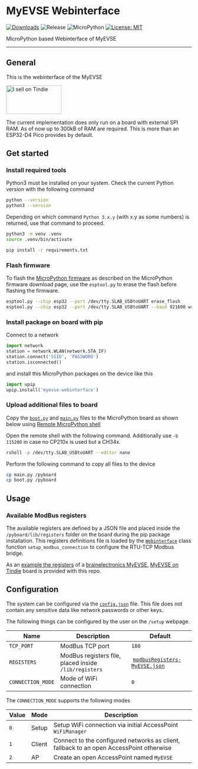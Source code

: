 # MyEVSE Webinterface

[![Downloads](https://pepy.tech/badge/myevse-webinterface)](https://pepy.tech/project/myevse-webinterface)
![Release](https://img.shields.io/github/v/release/brainelectronics/myevse-webinterface?include_prereleases&color=success)
![MicroPython](https://img.shields.io/badge/micropython-Ok-green.svg)
[![License: MIT](https://img.shields.io/badge/License-MIT-yellow.svg)](https://opensource.org/licenses/MIT)

MicroPython based Webinterface of MyEVSE

---------------

## General

This is the webinterface of the MyEVSE

<a href="https://www.tindie.com/stores/brainelectronics/?ref=offsite_badges&utm_source=sellers_brainelectronics&utm_medium=badges&utm_campaign=badge_medium"><img src="https://d2ss6ovg47m0r5.cloudfront.net/badges/tindie-mediums.png" alt="I sell on Tindie" width="150" height="78"></a>

The current implementation does only run on a board with external SPI RAM. As
of now up to 300kB of RAM are required. This is more than an ESP32-D4 Pico
provides by default.

## Get started

### Install required tools

Python3 must be installed on your system. Check the current Python version
with the following command

```bash
python --version
python3 --version
```

Depending on which command `Python 3.x.y` (with x.y as some numbers) is
returned, use that command to proceed.

```bash
python3 -m venv .venv
source .venv/bin/activate

pip install -r requirements.txt
```

### Flash firmware

To flash the [MicroPython firmware][ref-upy-firmware-download] as described on
the MicroPython firmware download page, use the `esptool.py` to erase the
flash before flashing the firmware.

```bash
esptool.py --chip esp32 --port /dev/tty.SLAB_USBtoUART erase_flash
esptool.py --chip esp32 --port /dev/tty.SLAB_USBtoUART --baud 921600 write_flash -z 0x1000 esp32spiram-20220117-v1.18.bin
```

### Install package on board with pip

Connect to a network

```python
import network
station = network.WLAN(network.STA_IF)
station.connect('SSID', 'PASSWORD')
station.isconnected()
```

and install this MicroPython packages on the device like this

```python
import upip
upip.install('myevse-webinterface')
```

### Upload additional files to board

Copy the [`boot.py`](boot.py) and [`main.py`](main.py) files to the
MicroPython board as shown below using
[Remote MicroPython shell][ref-remote-upy-shell]

Open the remote shell with the following command. Additionally use `-b 115200`
in case no CP210x is used but a CH34x.

```bash
rshell -p /dev/tty.SLAB_USBtoUART --editor nano
```

Perform the following command to copy all files to the device

```bash
cp main.py /pyboard
cp boot.py /pyboard
```

## Usage

### Available ModBus registers

The available registers are defined by a JSON file and placed inside the
`/pyboard/lib/registers` folder on the board during the pip package
installation. This registers definitions file is loaded by the
[`Webinterface`](myevse_webinterface/webinterface.py) class function
`setup_modbus_connection` to configure the RTU-TCP Modbus bridge.

As an [example the registers](registers/modbusRegisters-MyEVSE.json) of a
[brainelectronics MyEVSE][ref-myevse-be], [MyEVSE on Tindie][ref-myevse-tindie]
board is provided with this repo.

## Configuration

The system can be configured via the [`config.json`](config.json) file. This
file does not contain any sensitive data like network passwords or other keys.

The following things can be configured by the user on the `/setup` webpage.

| Name              | Description     | Default |
|-------------------|-----------------|---------|
| `TCP_PORT`        | ModBus TCP port | `180`   |
| `REGISTERS`       | ModBus registers file, placed inside `/lib/registers` | [`modbusRegisters-MyEVSE.json`](modbusRegisters-MyEVSE.json) |
| `CONNECTION_MODE` | Mode of WiFi connection | `0` |

The `CONNECTION_MODE` supports the following modes

| Value | Mode   | Description |
|-------|--------|-------------|
| `0`   | Setup  | Setup WiFi connection via initial AccessPoint `WiFiManager` |
| `1`   | Client | Connect to the configured networks as client, fallback to an open AccessPoint otherwise |
| `2`   | AP     | Create an open AccessPoint named `MyEVSE` |

<!-- Links -->
[ref-upy-firmware-download]: https://micropython.org/download/
[ref-remote-upy-shell]: https://github.com/dhylands/rshell
[ref-myevse-be]: https://brainelectronics.de/
[ref-myevse-tindie]: https://www.tindie.com/stores/brainelectronics/
